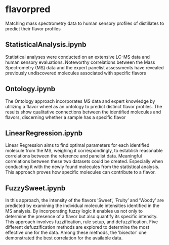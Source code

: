 # flavorpred

Matching mass spectrometry data to human sensory profiles of distillates to predict their flavor profiles

## StatisticalAnalysis.ipynb
Statistical analyses were conducted on an extensive LC-MS data and human sensory evaluations. Noteworthy correlations between the Mass Spectrometry (MS) data and the expert panelist assessments have revealed previously undiscovered molecules associated with specific flavors

## Ontology.ipynb
The Ontology approach incorporates MS data and expert knowledge by utilizing a flavor wheel as an ontology to predict distinct flavor profiles. 
The results show qualitative connections between the identified molecules and flavors, discerning whether a sample has a specific flavor

## LinearRegression.ipynb
Linear Regression aims to find optimal parameters for each identified molecule from the MS, weighing it correspondingly, to establish reasonable correlations between
the reference and panelist data. Meaningful correlations between these two datasets could be created. Especially when conducting it with the newly found molecules from
the statistical analysis. This approach proves how specific molecules can contribute to a flavor.

## FuzzySweet.ipynb
In this approach, the intensity of the flavors ’Sweet’, ’Fruity’ and ’Woody’ are predicted by examining the individual molecule intensities identified in the MS analysis. By incorporating fuzzy logic it enables us not only to determine the presence of a flavor but also quantify its specific intensity.
This approach involves fuzzification, rule setup, and defuzzification. Five different defuzzification methods are explored to determine the most effective one for the
data. Among these methods, the ’bisector’ one demonstrated the best correlation for the available data.
